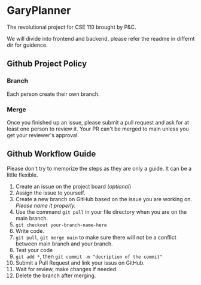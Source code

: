 # GaryPlanner
The revolutional project for CSE 110 brought by P&C.

We will divide into frontend and backend, please refer the readme in differnt dir for guidence.

## Github Project Policy
### Branch
Each person create their own branch. 
### Merge
Once you finished up an issue, please submit a pull request and ask for at least one person to review it. Your PR can't be merged to main unless you get your reviewer's approval.

## Github Workflow Guide
Please don't try to memorize the steps as they are only a guide. It can be a little flexible.
1. Create an issue on the project board (*optional*)
2. Assign the issue to yourself.
3. Create a new branch on GitHub based on the issue you are working on. *Please name it properly.*
4. Use the command `git pull` in your file directory when you are on the main branch.
5. `git checkout your-branch-name-here`
6. Write code. 
7. `git pull`, `git merge main` to make sure there will not be a conflict between main branch and your branch.
8. Test your code
9. `git add *`, then `git commit -m "decription of the commit"`
10. Submit a Pull Request and link your issus on GitHub.
11. Wait for review, make changes if needed.
12. Delete the branch after merging.
